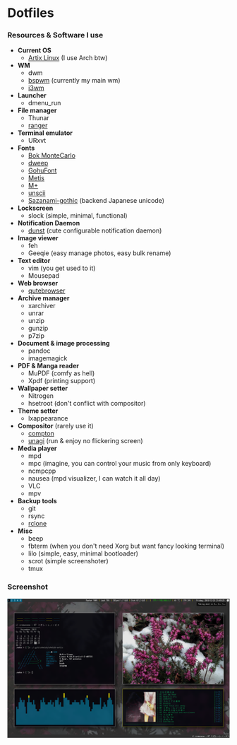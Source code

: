 # Dotfiles


### Resources & Software I use
+ **Current OS**
    - [Artix Linux](https://artixlinux.org/) (I use Arch btw)
+ **WM**
    - dwm
    - [bspwm](https://github.com/Javyre/bspwm) (currently my main wm)
    - [i3wm](https://github.com/Airblader/i3)
+ **Launcher**
    - dmenu_run
+ **File manager**
    - Thunar
    - [ranger](https://github.com/ranger/ranger)
+ **Terminal emulator**
    - URxvt
+ **Fonts**
    - [Bok MonteCarlo](http://www.bok.net/MonteCarlo/)
    - [dweep](https://github.com/DaisukeAramaki/Dotfiles/tree/master/Dweep)
    - [GohuFont](http://font.gohu.org/)
    - [Metis](https://github.com/kori/metis-font)
    - [M+](http://mplus-fonts.osdn.jp/mplus-bitmap-fonts/download/)
    - [unscii](http://pelulamu.net/unscii/)
    - [Sazanami-gothic](https://osdn.net/projects/efont/releases/10087) (backend Japanese unicode)
+ **Lockscreen**
    - slock (simple, minimal, functional)
+ **Notification Daemon**
    - [dunst](https://dunst-project.org/) (cute configurable notification daemon)
+ **Image viewer**
    - feh
    - Geeqie (easy manage photos, easy bulk rename)
+ **Text editor**
    - vim (you get used to it)
    - Mousepad
+ **Web browser**
    - [qutebrowser](https://qutebrowser.org/)
+ **Archive manager**
    - xarchiver
    - unrar
    - unzip
    - gunzip
    - p7zip
+ **Document & image processing**
    - pandoc
    - imagemagick
+ **PDF & Manga reader**
    - MuPDF (comfy as hell)
    - Xpdf (printing support)
+ **Wallpaper setter**
    - Nitrogen
    - hsetroot (don't conflict with compositor)
+ **Theme setter**
    - lxappearance
+ **Compositor** (rarely use it)
    - [compton](https://github.com/tryone144/compton)
    - [unagi](https://projects.mini-dweeb.org/projects/unagi/wiki) (run & enjoy no flickering screen)
+ **Media player**
    - mpd
    - mpc (imagine, you can control your music from only keyboard)
    - ncmpcpp
    - nausea (mpd visualizer, I can watch it all day)
    - VLC
    - mpv
+ **Backup tools**
    - git
    - rsync
    - [rclone](https://rclone.org/)
+ **Misc**
    - beep
    - fbterm (when you don't need Xorg but want fancy looking terminal)
    - lilo (simple, easy, minimal bootloader)
    - scrot (simple screenshoter)
    - tmux


### Screenshot
![Current Screenshot](https://raw.githubusercontent.com/Irfanator/dotfiles/master/screenshot_i3.png "Current i3wm screenshot")
